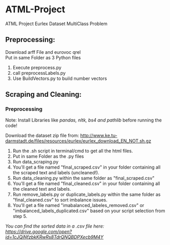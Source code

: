 # ATML-Project
ATML Project Eurlex Dataset MultiClass Problem

## Preprocessing:
  Download arff File and eurovoc qrel\
  Put in same Folder as 3 Python files
  1. Execute preprocess.py
  2. call preprocessLabels.py
  3. Use BuildVectors.py to build number vectors

## Scraping and Cleaning:
  ### Preprocessing
  
  Note: Install Libraries like *pandas, nltk, bs4 and pathlib* before running the code! 
  
  Download the dataset zip file from: http://www.ke.tu-darmstadt.de/files/resources/eurlex/eurlex_download_EN_NOT.sh.gz
  1. Run the .sh script in terminal/cmd to get all the html files.
  2. Put in same Folder as the .py files
  3. Run data_scraping.py
  4. You'll get a file named "final_scraped.csv" in your folder containing all the scraped text and labels (uncleaned!).
  5. Run data_cleaning.py within the same folder as "final_scraped.csv"
  6. You'll get a file named "final_cleaned.csv" in your folder containing all the cleaned text and labels.
  7. Run remove_labels.py or duplicate_labels.py within the same folder as "final_cleaned.csv" to sort imbalance issues.
  8. You'll get a file named "imabalanced_labeles_removed.csv" or "imbalanced_labels_duplicated.csv" based on your script selection from step 5. 

  *You can find the sorted data in a .csv file here: https://drive.google.com/open?id=1cJQiNfzbkKRwRs8TdrQNQBDPXecb9M4Y*
